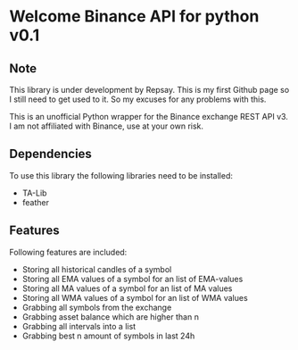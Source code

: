# Welcome Binance API for python v0.1

Note
----
This library is under development by Repsay. This is my first Github page so I still need to get used to it. So my excuses for any problems with this.

This is an unofficial Python wrapper for the Binance exchange REST API v3. I am not affiliated with Binance, use at your own risk. 

Dependencies
----
To use this library the following libraries need to be installed:

* TA-Lib
* feather

Features
----
Following features are included:
* Storing all historical candles of a symbol
* Storing all EMA values of a symbol for an list of EMA-values
* Storing all MA values of a symbol for an list of MA values
* Storing all WMA values of a symbol for an list of WMA values
* Grabbing all symbols from the exchange
* Grabbing asset balance which are higher than n
* Grabbing all intervals into a list
* Grabbing best n amount of symbols in last 24h
